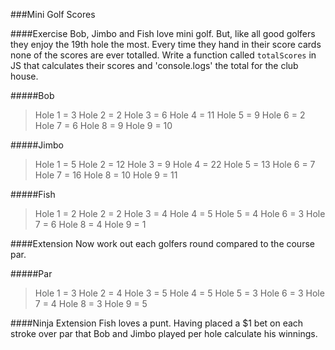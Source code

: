 ###Mini Golf Scores

####Exercise 
Bob, Jimbo and Fish love mini golf. But, like all good golfers they enjoy the 19th hole the most. Every time they hand in their score cards none of the scores are ever totalled. Write a function called ```totalScores``` in JS that calculates their scores and 'console.logs' the total for the club house.

#####Bob 
> Hole 1 = 3
> Hole 2 = 2
> Hole 3 = 6
> Hole 4 = 11
> Hole 5 = 9
> Hole 6 = 2
> Hole 7 = 6
> Hole 8 = 9
> Hole 9 = 10

#####Jimbo 
> Hole 1 = 5
> Hole 2 = 12
> Hole 3 = 9
> Hole 4 = 22
> Hole 5 = 13
> Hole 6 = 7
> Hole 7 = 16
> Hole 8 = 10
> Hole 9 = 11

#####Fish 
> Hole 1 = 2
> Hole 2 = 2
> Hole 3 = 4
> Hole 4 = 5
> Hole 5 = 4
> Hole 6 = 3
> Hole 7 = 6
> Hole 8 = 4
> Hole 9 = 1

####Extension 
Now work out each golfers round compared to the course par.

#####Par
> Hole 1 = 3
> Hole 2 = 4
> Hole 3 = 5
> Hole 4 = 5
> Hole 5 = 3
> Hole 6 = 3
> Hole 7 = 4
> Hole 8 = 3
> Hole 9 = 5

####Ninja Extension
Fish loves a punt. Having placed a $1 bet on each stroke over par that Bob and Jimbo played per hole calculate his winnings. 
